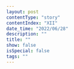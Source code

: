 ```yaml
---
layout: post
contentType: "story"
contentIndex: "XII"
date_time: "2022/06/28"
description: ""
title: ""
show: false
isSpecial: false
tags: ""
---
```

